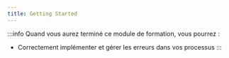 ```yaml
---
title: Getting Started
---
```


:::info
Quand vous aurez terminé ce module de formation, vous pourrez : 

* Correctement implémenter et gérer les erreurs dans vos processus 
:::